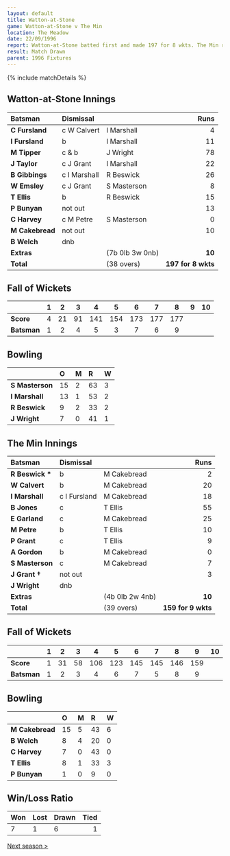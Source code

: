 ```yaml
---
layout: default
title: Watton-at-Stone
game: Watton-at-Stone v The Min
location: The Meadow
date: 22/09/1996
report: Watton-at-Stone batted first and made 197 for 8 wkts. The Min replied with 159 for 9 wkts
result: Match Drawn
parent: 1996 Fixtures
---
```


{% include matchDetails %}

## Watton-at-Stone Innings

| Batsman | Dismissal |  | Runs |
|:---|:---|---|---:|
| **C Fursland** | c W Calvert | I Marshall | 4 |
| **I Fursland** | b | I Marshall | 11 |
| **M Tipper** | c & b | J Wright | 78 |
| **J Taylor** | c J Grant | I Marshall | 22 |
| **B Gibbings** | c I Marshall | R Beswick | 26 |
| **W Emsley** | c J Grant | S Masterson | 8 |
| **T Ellis** | b | R Beswick | 15 |
| **P Bunyan** | not out |  | 13 |
| **C Harvey** | c M Petre | S Masterson | 0 |
| **M Cakebread** | not out |  | 10 |
| **B Welch** | dnb |  |  |
| **Extras** | | (7b 0lb 3w 0nb) | **10** |
| **Total** | | (38 overs) | **197 for 8 wkts** |

## Fall of Wickets

| | 1 | 2 | 3 | 4 | 5 | 6 | 7 | 8 | 9 | 10 |
|---|:---:|:---:|:---:|:---:|:---:|:---:|:---:|:---:|:---:|:---:|
| **Score** | 4 | 21 | 91 | 141 | 154 | 173 | 177 | 177 |  |  |
| **Batsman** | 1 | 2 | 4 | 5 | 3 | 7 | 6 | 9 |  |  |

## Bowling

| | O | M | R | W |
|---|:---|:---|:---|:---|
| **S Masterson** | 15 | 2 | 63 | 3 |
| **I Marshall** | 13 | 1 | 53 | 2 |
| **R Beswick** | 9 | 2 | 33 | 2 |
| **J Wright** | 7 | 0 | 41 | 1 |

## The Min Innings

| Batsman | Dismissal |  | Runs |
|:---|:---|---|---:|
| **R Beswick &#42;** | b | M Cakebread | 2 |
| **W Calvert** | b | M Cakebread | 20 |
| **I Marshall** | c I Fursland | M Cakebread | 18 |
| **B Jones** | c | T Ellis | 55 |
| **E Garland** | c | M Cakebread | 25 |
| **M Petre** | b | T Ellis | 10 |
| **P Grant** | c | T Ellis | 9 |
| **A Gordon** | b | M Cakebread | 0 |
| **S Masterson** | c | M Cakebread | 7 |
| **J Grant &#8224;** | not out |  | 3 |
| **J Wright** | dnb |  |  |
| **Extras** | | (4b 0lb 2w 4nb) | **10** |
| **Total** | | (39 overs) | **159 for 9 wkts** |

## Fall of Wickets

| | 1 | 2 | 3 | 4 | 5 | 6 | 7 | 8 | 9 | 10 |
|---|:---:|:---:|:---:|:---:|:---:|:---:|:---:|:---:|:---:|:---:|
| **Score** | 1 | 31 | 58 | 106 | 123 | 145 | 145 | 146 | 159 |  |
| **Batsman** | 1 | 2 | 3 | 4 | 6 | 7 | 5 | 8 | 9 |  |

## Bowling

| | O | M | R | W |
|---|:---|:---|:---|:---|
| **M Cakebread** | 15 | 5 | 43 | 6 |
| **B Welch** | 8 | 4 | 20 | 0 |
| **C Harvey** | 7 | 0 | 43 | 0 |
| **T Ellis** | 8 | 1 | 33 | 3 |
| **P Bunyan** | 1 | 0 | 9 | 0 |

## Win/Loss Ratio

| Won | Lost | Drawn | Tied |
|:---|:---|:---|---:|
| 7 | 1 | 6 | 1 |

[Next season >](../1997)